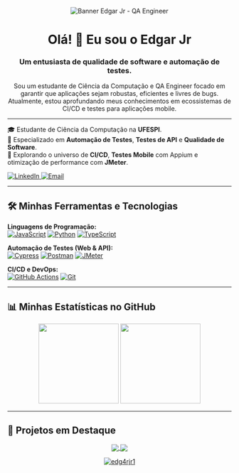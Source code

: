 <p align="center">
  <img src="URL_DO_SEU_BANNER_AQUI" alt="Banner Edgar Jr - QA Engineer" />
</p>

<h1 align="center">Olá! 👋 Eu sou o Edgar Jr</h1>
<h3 align="center">Um entusiasta de qualidade de software e automação de testes.</h3>

<p align="center">
  Sou um estudante de Ciência da Computação e QA Engineer focado em garantir que aplicações sejam robustas, eficientes e livres de bugs. Atualmente, estou aprofundando meus conhecimentos em ecossistemas de CI/CD e testes para aplicações mobile.
</p>

---

<p align="left">
  🎓 Estudante de Ciência da Computação na <b>UFESPI</b>.
  <br/>
  🔬 Especializado em <b>Automação de Testes</b>, <b>Testes de API</b> e <b>Qualidade de Software</b>.
  <br/>
  🚀 Explorando o universo de <b>CI/CD</b>, <b>Testes Mobile</b> com Appium e otimização de performance com <b>JMeter</b>.
</p>

<p align="left">
  <a href="https://www.linkedin.com/in/SEU_LINKEDIN_AQUI/" target="_blank">
    <img src="https://img.shields.io/badge/LinkedIn-0077B5?style=for-the-badge&logo=linkedin&logoColor=white" alt="LinkedIn"/>
  </a>
  <a href="mailto:SEU_EMAIL_AQUI">
    <img src="https://img.shields.io/badge/Email-D14836?style=for-the-badge&logo=gmail&logoColor=white" alt="Email"/>
  </a>
</p>

---

## 🛠️ Minhas Ferramentas e Tecnologias

<p align="left">
  <b>Linguagens de Programação:</b><br>
  <a href="#"><img alt="JavaScript" src="https://img.shields.io/badge/JavaScript-F7DF1E?style=for-the-badge&logo=javascript&logoColor=black"></a>
  <a href="#"><img alt="Python" src="https://img.shields.io/badge/Python-3776AB?style=for-the-badge&logo=python&logoColor=white"></a>
  <a href="#"><img alt="TypeScript" src="https://img.shields.io/badge/TypeScript-3178C6?style=for-the-badge&logo=typescript&logoColor=white"></a>
</p>

<p align="left">
  <b>Automação de Testes (Web & API):</b><br>
  <a href="#"><img alt="Cypress" src="https://img.shields.io/badge/Cypress-17202C?style=for-the-badge&logo=cypress&logoColor=white"></a>
  <a href="#"><img alt="Postman" src="https://img.shields.io/badge/Postman-FF6C37?style=for-the-badge&logo=postman&logoColor=white"></a>
  <a href="#"><img alt="JMeter" src="https://img.shields.io/badge/JMeter-D22128?style=for-the-badge&logo=apachejmeter&logoColor=white"></a>
</p>

<p align="left">
  <b>CI/CD e DevOps:</b><br>
  <a href="#"><img alt="GitHub Actions" src="https://img.shields.io/badge/GitHub_Actions-2088FF?style=for-the-badge&logo=github-actions&logoColor=white"></a>
  <a href="#"><img alt="Git" src="https://img.shields.io/badge/Git-F05032?style=for-the-badge&logo=git&logoColor=white"></a>
</p>

---

## 📊 Minhas Estatísticas no GitHub

<p align="center">
  <img height="180em" src="https://github-readme-stats.vercel.app/api?username=edg4rjr1&show_icons=true&theme=dracula&include_all_commits=true&count_private=true"/>
  <img height="180em" src="https://github-readme-stats.vercel.app/api/top-langs/?username=edg4rjr1&layout=compact&langs_count=7&theme=dracula"/>
</p>

---

## 🌟 Projetos em Destaque

<p align="center">
  <a href="URL_DO_SEU_PROJETO_1">
    <img align="center" src="https://github-readme-stats.vercel.app/api/pin/?username=edg4rjr1&repo=NOME_DO_REPO_1&theme=dracula" />
  </a>
  <a href="URL_DO_SEU_PROJETO_2">
    <img align="center" src="https://github-readme-stats.vercel.app/api/pin/?username=edg4rjr1&repo=NOME_DO_REPO_2&theme=dracula" />
  </a>
</p>

<p align="center">
  <a href="https://github.com/ryo-ma/github-profile-trophy">
    <img src="https://github-profile-trophy.vercel.app/?username=edg4rjr1&theme=dracula&column=7" alt="edg4rjr1" />
  </a>
</p>
